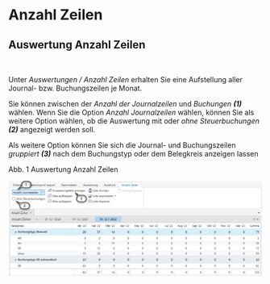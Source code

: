 # Anzahl Zeilen

## Auswertung Anzahl Zeilen

&nbsp;

Unter *Auswertungen / Anzahl Zeilen* erhalten Sie eine Aufstellung aller Journal- bzw. Buchungszeilen je Monat.

Sie können zwischen der *Anzahl der Journalzeilen* und *Buchungen* ***(1)*** wählen. Wenn Sie die Option *Anzahl Journalzeilen* wählen, können Sie als weitere Option wählen, ob die Auswertung mit oder *ohne Steuerbuchungen* ***(2)*** angezeigt werden soll.

Als weitere Option können Sie sich die Journal- und Buchungszeilen *gruppiert **(3)*** nach dem Buchungstyp oder dem Belegkreis anzeigen lassen

Abb. 1 Auswertung Anzahl Zeilen

![Image](<../lib/NeuesElement171.png>)

